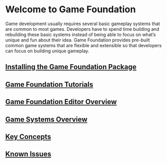 # Welcome to Game Foundation
Game development usually requires several basic gameplay systems that are common to most games. Developers have to spend time building and rebuilding these basic systems instead of being able to focus on what’s unique and fun about their idea.
Game Foundation provides pre-built common game systems that are flexible and extensible so that developers can focus on building unique gameplay.

## [Installing the Game Foundation Package](InstallingGameFoundation.md)

## [Game Foundation Tutorials](GFTutorial.md)

## [Game Foundation Editor Overview](GFEditor.md)

## [Game Systems Overview](GameSystems.md)

## [Key Concepts](KeyConcepts.md)

## [Known Issues](KnownIssues.md)
